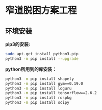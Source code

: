 # 窄道脱困方案工程
## 环境安装
**pip3的安装:**
```bash
sudo apt-get install python3-pip
python3 -m pip install --upgrade
```
**python所用到的库安装：**

```bash
python3 -m pip install shapely
python3 -m pip install gym==0.19.0
python3 -m pip install loguru
python3 -m pip install tensorflow==2.6.2
python3 -m pip install rospkg
python3 -m pip install scipy
```
